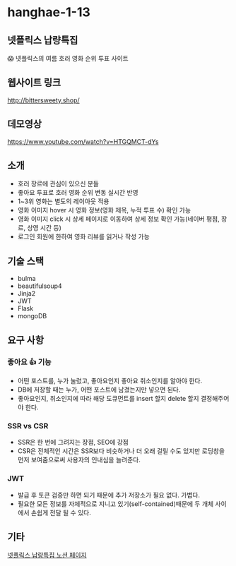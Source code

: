 # hanghae-1-13

## 넷플릭스 납량특집
😱 넷플릭스의 여름 호러 영화 순위 투표 사이트

## 웹사이트 링크
http://bittersweety.shop/

## 데모영상
https://www.youtube.com/watch?v=HTGQMCT-dYs

## 소개
- 호러 장르에 관심이 있으신 분들
- 좋아요 투표로 호러 영화 순위 변동 실시간 반영
- 1~3위 영화는 별도의 레이아웃 적용 
- 영화 이미지 hover 시 영화 정보(영화 제목, 누적 투표 수) 확인 가능
- 영화 이미지 click 시 상세 페이지로 이동하여 상세 정보 확인 가능(네이버 평점, 장르, 상영 시간 등)
- 로그인 회원에 한하여 영화 리뷰를 읽거나 작성 가능

## 기술 스택
- bulma
- beautifulsoup4
- Jinja2
- JWT
- Flask
- mongoDB

## 요구 사항
### 좋아요 👍 기능
- 어떤 포스트를, 누가 눌렀고, 좋아요인지 좋아요 취소인지를 알아야 한다.
- DB에 저장할 때는 누가, 어떤 포스트에 남겼는지만 넣으면 된다.
- 좋아요인지, 취소인지에 따라 해당 도큐먼트를 insert 할지 delete 할지 결정해주어야 한다.

### SSR vs CSR
- SSR은 한 번에 그려지는 장점, SEO에 강점
- CSR은 전체적인 시간은 SSR보다 비슷하거나 더 오래 걸릴 수도 있지만 로딩창을 먼저 보여줌으로써 사용자의 인내심을 늘려준다.

### JWT
- 발급 후 토큰 검증만 하면 되기 때문에 추가 저장소가 필요 없다. 가볍다.
- 필요한 모든 정보를 자체적으로 지니고 있기(self-contained)때문에 두 개체 사이에서 손쉽게 전달 될 수 있다.

## 기타
[넷플릭스 납량특집 노션 페이지](https://www.notion.so/6109c5c8e0044e01b43061f1739d55b7)







